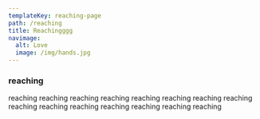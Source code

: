 ```yaml
---
templateKey: reaching-page
path: /reaching
title: Reachingggg
navimage:
  alt: Love
  image: /img/hands.jpg
---
```


### reaching

reaching reaching reaching reaching reaching reaching reaching reaching reaching reaching reaching reaching reaching reaching reaching
